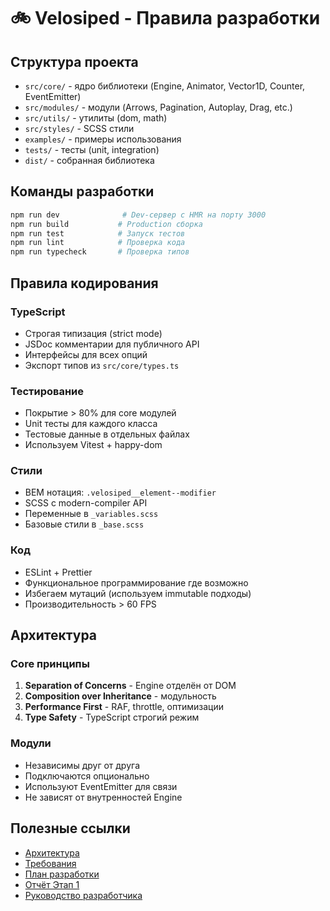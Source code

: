 # 🚲 Velosiped - Правила разработки

## Структура проекта

- `src/core/` - ядро библиотеки (Engine, Animator, Vector1D, Counter, EventEmitter)
- `src/modules/` - модули (Arrows, Pagination, Autoplay, Drag, etc.)
- `src/utils/` - утилиты (dom, math)
- `src/styles/` - SCSS стили
- `examples/` - примеры использования
- `tests/` - тесты (unit, integration)
- `dist/` - собранная библиотека

## Команды разработки

```bash
npm run dev              # Dev-сервер с HMR на порту 3000
npm run build           # Production сборка
npm run test            # Запуск тестов
npm run lint            # Проверка кода
npm run typecheck       # Проверка типов
```

## Правила кодирования

### TypeScript
- Строгая типизация (strict mode)
- JSDoc комментарии для публичного API
- Интерфейсы для всех опций
- Экспорт типов из `src/core/types.ts`

### Тестирование
- Покрытие > 80% для core модулей
- Unit тесты для каждого класса
- Тестовые данные в отдельных файлах
- Используем Vitest + happy-dom

### Стили
- BEM нотация: `.velosiped__element--modifier`
- SCSS с modern-compiler API
- Переменные в `_variables.scss`
- Базовые стили в `_base.scss`

### Код
- ESLint + Prettier
- Функциональное программирование где возможно
- Избегаем мутаций (используем immutable подходы)
- Производительность > 60 FPS

## Архитектура

### Core принципы
1. **Separation of Concerns** - Engine отделён от DOM
2. **Composition over Inheritance** - модульность
3. **Performance First** - RAF, throttle, оптимизации
4. **Type Safety** - TypeScript строгий режим

### Модули
- Независимы друг от друга
- Подключаются опционально
- Используют EventEmitter для связи
- Не зависят от внутренностей Engine

## Полезные ссылки

- [Архитектура](work/ФИНАЛЬНАЯ-АРХИТЕКТУРА-VELOSIPED.md)
- [Требования](work/ФИНАЛЬНЫЕ-ТРЕБОВАНИЯ-VELOSIPED.md)
- [План разработки](work/ДЕТАЛЬНЫЙ-ПЛАН-РАЗРАБОТКИ.md)
- [Отчёт Этап 1](work/ЭТАП-1-ОТЧЕТ.md)
- [Руководство разработчика](DEVELOPMENT.md)

